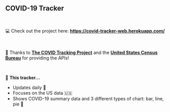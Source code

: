 ## COVID-19 Tracker

<br>

:computer: Check out the project here: **<https://covid-tracker-web.herokuapp.com/>**

<br>

:tada: Thanks to **[The COVID Tracking Project](https://covidtracking.com/data/api)** and the **[United States Census Bureau](https://www.census.gov/data/developers/data-sets/popest-popproj/popest.html)** for providing the APIs!

<br>

:information_desk_person: **This tracker...**

- Updates daily :calendar:
- Focuses on the US data :us:
- Shows COVID-19 summary data and 3 different types of chart: bar, line, pie :eyes:
